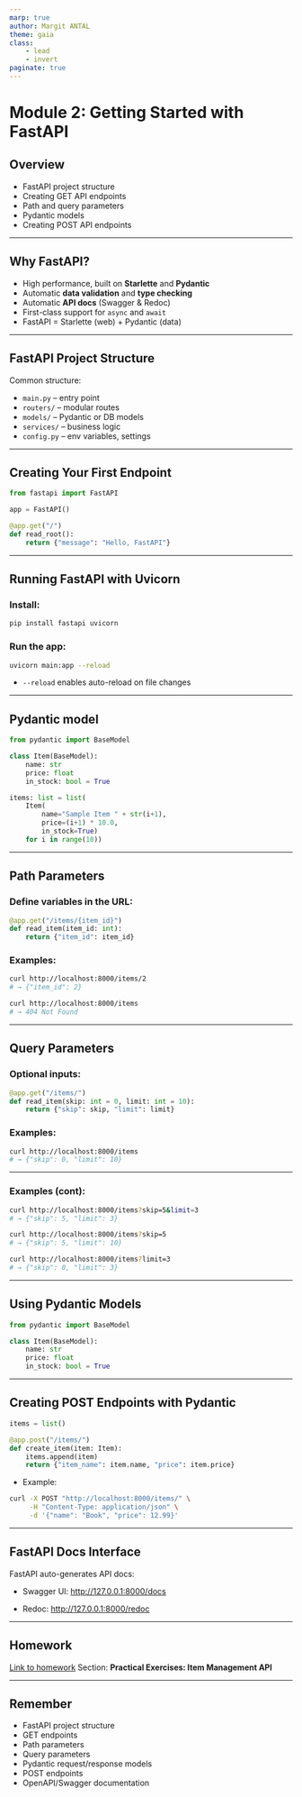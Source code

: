 ```yaml
---
marp: true
author: Margit ANTAL
theme: gaia
class:
    - lead 
    - invert
paginate: true
---
```


<!-- <style>
    :root {
        --color-background: #101010;
        --color-foreground: #ffffff;
    }
</style> -->

# Module 2: Getting Started with FastAPI

## Overview
- FastAPI project structure  
- Creating GET API endpoints  
- Path and query parameters  
- Pydantic models 
- Creating POST API endpoints  

---

## Why FastAPI?

- High performance, built on **Starlette** and **Pydantic**  
- Automatic **data validation** and **type checking**  
- Automatic **API docs** (Swagger & Redoc)  
- First-class support for `async` and `await`  
- FastAPI = Starlette (web) + Pydantic (data)  

---

## FastAPI Project Structure

Common structure:
- `main.py` – entry point  
- `routers/` – modular routes  
- `models/` – Pydantic or DB models  
- `services/` – business logic  
- `config.py` – env variables, settings  

---

## Creating Your First Endpoint

```python
from fastapi import FastAPI

app = FastAPI()

@app.get("/")
def read_root():
    return {"message": "Hello, FastAPI"}
```
---

## Running FastAPI with Uvicorn

### Install:
```bash
pip install fastapi uvicorn
```
### Run the app:

```bash
uvicorn main:app --reload
```
- `--reload` enables auto-reload on file changes

---
## Pydantic model

```python
from pydantic import BaseModel

class Item(BaseModel):
    name: str
    price: float
    in_stock: bool = True
```

```python
items: list = list(
    Item(
        name="Sample Item " + str(i+1), 
        price=(i+1) * 10.0, 
        in_stock=True) 
    for i in range(10))
```
---
## Path Parameters

### Define variables in the URL:
```python
@app.get("/items/{item_id}")
def read_item(item_id: int):
    return {"item_id": item_id}
```
### Examples:

```bash
curl http://localhost:8000/items/2
# → {"item_id": 2}

curl http://localhost:8000/items
# → 404 Not Found
```
---
## Query Parameters

### Optional inputs:

```python
@app.get("/items/")
def read_item(skip: int = 0, limit: int = 10):
    return {"skip": skip, "limit": limit}
```
### Examples:

```bash
curl http://localhost:8000/items
# → {"skip": 0, "limit": 10}
```

---
### Examples (cont):

```bash
curl http://localhost:8000/items?skip=5&limit=3
# → {"skip": 5, "limit": 3}

curl http://localhost:8000/items?skip=5
# → {"skip": 5, "limit": 10}

curl http://localhost:8000/items?limit=3
# → {"skip": 0, "limit": 3}
```

---

## Using Pydantic Models

```python
from pydantic import BaseModel

class Item(BaseModel):
    name: str
    price: float
    in_stock: bool = True

```

---
## Creating POST Endpoints with Pydantic

```python
items = list()

@app.post("/items/")
def create_item(item: Item):
    items.append(item)
    return {"item_name": item.name, "price": item.price}
```

- Example:

```bash
curl -X POST "http://localhost:8000/items/" \
     -H "Content-Type: application/json" \
     -d '{"name": "Book", "price": 12.99}'
```

---
## FastAPI Docs Interface

FastAPI auto-generates API docs:

- Swagger UI: http://127.0.0.1:8000/docs

- Redoc: http://127.0.0.1:8000/redoc
---
## Homework

[Link to homework](../module2_fastapi_intro/README.md)
Section: **Practical Exercises: Item Management API**

---
## Remember

- FastAPI project structure
- GET endpoints
- Path parameters
- Query parameters
- Pydantic request/response models
- POST endpoints
- OpenAPI/Swagger documentation
